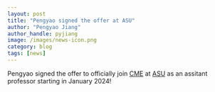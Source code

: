 ```yaml
---
layout: post
title: "Pengyao signed the offer at ASU"
author: "Pengyao Jiang"
author_handle: pyjiang
image: /images/news-icon.png
category: blog
tags: [news]
---
```

Pengyao signed the offer to officially join [CME] at [ASU] as an assitant professor starting in January 2024! 


[CME]: https://biodesign.asu.edu/mechanisms-of-evolution/
[ASU]: https://www.asu.edu/
